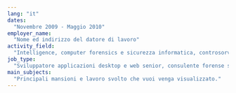 ```yaml
---
lang: "it"
dates:
  "Novembre 2009 - Maggio 2010"
employer_name:
  "Nome ed indirizzo del datore di lavoro"
activity_field:
  "Intelligence, computer forensics e sicurezza informatica, controsorveglianza, investigazioni private"
job_type:
  "Sviluppatore applicazioni desktop e web senior, consulente forense senior, security specialist senior"
main_subjects:
  "Principali mansioni e lavoro svolto che vuoi venga visualizzato."
---
```

